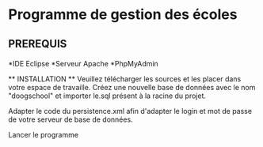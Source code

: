 # Programme de gestion des écoles

## PREREQUIS
####
*IDE Eclipse
*Serveur Apache
*PhpMyAdmin

** INSTALLATION **
Veuillez télécharger les sources et les placer dans votre espace de travaille.
Créez une nouvelle base de données avec le nom "doogschool" et importer le.sql présent à la racine du projet.

Adapter le code du persistence.xml afin d'adapter le login et mot de passe de votre serveur de base de données.

Lancer le programme
